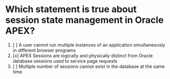# Which statement is true about session state management in Oracle APEX?

1. [ ] A user cannot run multiple instances of an application simultaneously in different browser programs
1. [x] APEX Sessions are logically and physically distinct from Oracle database sessions used to service page requests
1. [ ] Multiple number of sessions cannot exist in the database at the same time